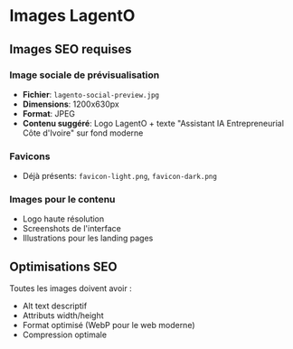 # Images LagentO

## Images SEO requises

### Image sociale de prévisualisation
- **Fichier**: `lagento-social-preview.jpg`
- **Dimensions**: 1200x630px
- **Format**: JPEG
- **Contenu suggéré**: Logo LagentO + texte "Assistant IA Entrepreneurial Côte d'Ivoire" sur fond moderne

### Favicons
- Déjà présents: `favicon-light.png`, `favicon-dark.png`

### Images pour le contenu
- Logo haute résolution
- Screenshots de l'interface
- Illustrations pour les landing pages

## Optimisations SEO

Toutes les images doivent avoir :
- Alt text descriptif
- Attributs width/height
- Format optimisé (WebP pour le web moderne)
- Compression optimale